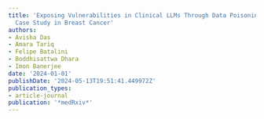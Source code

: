 ```yaml
---
title: 'Exposing Vulnerabilities in Clinical LLMs Through Data Poisoning Attacks:
  Case Study in Breast Cancer'
authors:
- Avisha Das
- Amara Tariq
- Felipe Batalini
- Boddhisattwa Dhara
- Imon Banerjee
date: '2024-01-01'
publishDate: '2024-05-13T19:51:41.449972Z'
publication_types:
- article-journal
publication: '*medRxiv*'
---
```

